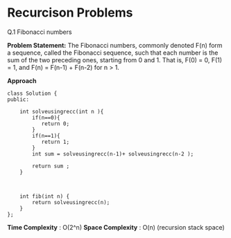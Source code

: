# Recurcison Problems

Q.1 Fibonacci numbers 

**Problem Statement:** The Fibonacci numbers, commonly denoted F(n) form a sequence, called the Fibonacci sequence, such that each number is the sum of the two preceding ones, starting from 0 and 1. That is, F(0) = 0, F(1) = 1, and F(n) = F(n-1) + F(n-2) for n > 1.

**Approach** 

```
class Solution {
public:

    int solveusingrecc(int n ){
        if(n==0){
           return 0;
        }
        if(n==1){
           return 1;
        }
        int sum = solveusingrecc(n-1)+ solveusingrecc(n-2 );

        return sum ;
    }



    int fib(int n) {
        return solveusingrecc(n);
    }
};

```

**Time Complexity** : O(2^n) 
**Space Complexity**  : O(n) (recursion stack space)

